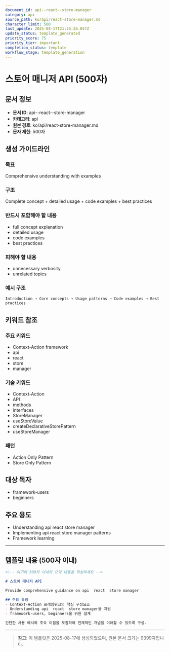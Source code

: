 ```yaml
---
document_id: api--react--store-manager
category: api
source_path: ko/api/react-store-manager.md
character_limit: 500
last_update: 2025-08-17T21:25:26.047Z
update_status: template_generated
priority_score: 75
priority_tier: important
completion_status: template
workflow_stage: template_generation
---
```


# 스토어 매니저 API (500자)

## 문서 정보
- **문서 ID**: api--react--store-manager
- **카테고리**: api
- **원본 경로**: ko/api/react-store-manager.md
- **문자 제한**: 500자

## 생성 가이드라인

### 목표
Comprehensive understanding with examples

### 구조
Complete concept + detailed usage + code examples + best practices

### 반드시 포함해야 할 내용
- full concept explanation
- detailed usage
- code examples
- best practices

### 피해야 할 내용  
- unnecessary verbosity
- unrelated topics

### 예시 구조
```
Introduction → Core concepts → Usage patterns → Code examples → Best practices
```

## 키워드 참조

### 주요 키워드
- Context-Action framework
- api
- react
- store
- manager

### 기술 키워드
- Context-Action
- API
- methods
- interfaces
- StoreManager
- useStoreValue
- createDeclarativeStorePattern
- useStoreManager

### 패턴
- Action Only Pattern
- Store Only Pattern

## 대상 독자
- framework-users
- beginners

## 주요 용도
- Understanding api  react  store manager
- Implementing api  react  store manager patterns
- Framework learning

---

## 템플릿 내용 (500자 이내)

```markdown
<!-- 여기에 500자 이내의 요약 내용을 작성하세요 -->

# 스토어 매니저 API

Provide comprehensive guidance on api  react  store manager

## 주요 특징
- Context-Action 프레임워크의 핵심 구성요소
- Understanding api  react  store manager을 지원
- framework-users, beginners을 위한 설계

간단한 사용 예시와 주요 이점을 포함하여 전체적인 개념을 이해할 수 있도록 구성.
```

---

> **참고**: 이 템플릿은 2025-08-17에 생성되었으며, 
> 원본 문서 크기는 9399자입니다.
